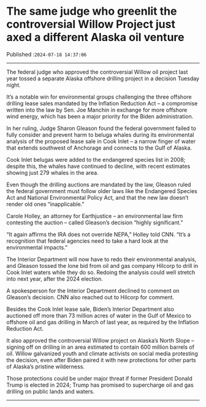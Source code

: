 # The same judge who greenlit the controversial Willow Project just axed a different Alaska oil venture

Published :`2024-07-18 14:37:06`

---

The federal judge who approved the controversial Willow oil project last year tossed a separate Alaska offshore drilling project in a decision Tuesday night.

It’s a notable win for environmental groups challenging the three offshore drilling lease sales mandated by the Inflation Reduction Act – a compromise written into the law by Sen. Joe Manchin in exchange for more offshore wind energy, which has been a major priority for the Biden administration.

In her ruling, Judge Sharon Gleason found the federal government failed to fully consider and prevent harm to beluga whales during its environmental analysis of the proposed lease sale in Cook Inlet – a narrow finger of water that extends southwest of Anchorage and connects to the Gulf of Alaska.

Cook Inlet belugas were added to the endangered species list in 2008; despite this, the whales have continued to decline, with recent estimates showing just 279 whales in the area.

Even though the drilling auctions are mandated by the law, Gleason ruled the federal government must follow older laws like the Endangered Species Act and National Environmental Policy Act, and that the new law doesn’t render old ones “inapplicable.”

Carole Holley, an attorney for Earthjustice – an environmental law firm contesting the auction – called Gleason’s decision “highly significant.”

“It again affirms the IRA does not override NEPA,” Holley told CNN. “It’s a recognition that federal agencies need to take a hard look at the environmental impacts.”

The Interior Department will now have to redo their environmental analysis, and Gleason tossed the lone bid from oil and gas company Hilcorp to drill in Cook Inlet waters while they do so. Redoing the analysis could well stretch into next year, after the 2024 election.

A spokesperson for the Interior Department declined to comment on Gleason’s decision. CNN also reached out to Hilcorp for comment.

Besides the Cook Inlet lease sale, Biden’s Interior Department also auctioned off more than 73 million acres of water in the Gulf of Mexico to offshore oil and gas drilling in March of last year, as required by the Inflation Reduction Act.

It also approved the controversial Willow project on Alaska’s North Slope – signing off on drilling in an area estimated to contain 600 million barrels of oil. Willow galvanized youth and climate activists on social media protesting the decision, even after Biden paired it with new protections for other parts of Alaska’s pristine wilderness.

Those protections could be under major threat if former President Donald Trump is elected in 2024; Trump has promised to supercharge oil and gas drilling on public lands and waters.

---


